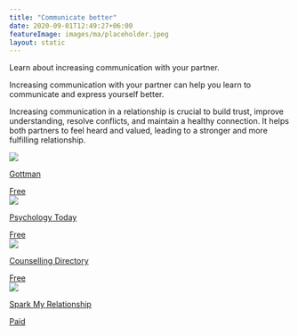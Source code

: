 ```yaml
---
title: "Communicate better"
date: 2020-09-01T12:49:27+06:00
featureImage: images/ma/placeholder.jpeg
layout: static
---
```


Learn about increasing communication with your partner.

Increasing communication with your partner can help you learn to communicate and express yourself better.

Increasing communication in a relationship is crucial to build trust, improve understanding, resolve conflicts, and maintain a healthy connection. It helps both partners to feel heard and valued, leading to a stronger and more fulfilling relationship.

<a class="ma-link" href="https://www.gottman.com/couples/apps/"><div class="ma-card ma-card-Community"><div class="ma-icon"><img src ="/images/Icon-check - community - opacity.svg"/></div><div class="ma-name"><p>Gottman</p></div><div class="ma-paid-text"><span>Free</span></div></div></a><a class="ma-link" href="https://www.psychologytoday.com/us/blog/communication-matters/202107/why-communication-matters"><div class="ma-card ma-card-Community"><div class="ma-icon"><img src ="/images/Icon-check - community - opacity.svg"/></div><div class="ma-name"><p>Psychology Today</p></div><div class="ma-paid-text"><span>Free</span></div></div></a><a class="ma-link" href="https://www.counselling-directory.org.uk/memberarticles/the-importance-of-communication-in-relationships"><div class="ma-card ma-card-Community"><div class="ma-icon"><img src ="/images/Icon-check - community - opacity.svg"/></div><div class="ma-name"><p>Counselling Directory</p></div><div class="ma-paid-text"><span>Free</span></div></div></a><a class="ma-link" href="https://sparkmyrelationship.com/"><div class="ma-card ma-card-Community"><div class="ma-icon"><img src ="/images/Icon-pound - community - opacity.svg"/></div><div class="ma-name"><p>Spark My Relationship</p></div><div class="ma-paid-text"><span>Paid</span></div></div></a>  

<br/><br/>






